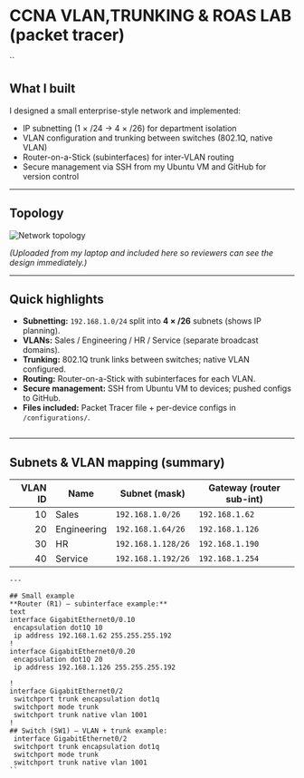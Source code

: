 # CCNA VLAN,TRUNKING & ROAS LAB (packet tracer)

``
## What I built
I designed a small enterprise-style network and implemented:
- IP subnetting (1 × /24 → 4 × /26) for department isolation  
- VLAN configuration and trunking between switches (802.1Q, native VLAN)  
- Router-on-a-Stick (subinterfaces) for inter-VLAN routing  
- Secure management via SSH from my Ubuntu VM and GitHub for version control

---

## Topology
![Network topology](<img src="pictures/topology.jpeg.png" alt="Network topology" width="500">)

*(Uploaded from my laptop and included here so reviewers can see the design immediately.)*

---

## Quick highlights
- **Subnetting:** `192.168.1.0/24` split into **4 × /26** subnets (shows IP planning).  
- **VLANs:** Sales / Engineering / HR / Service (separate broadcast domains).  
- **Trunking:** 802.1Q trunk links between switches; native VLAN configured.  
- **Routing:** Router-on-a-Stick with subinterfaces for each VLAN.  
- **Secure management:** SSH from Ubuntu VM to devices; pushed configs to GitHub.  
- **Files included:** Packet Tracer file + per-device configs in `/configurations/`.
```
```
---

## Subnets & VLAN mapping (summary)
| VLAN ID | Name        | Subnet (mask)         | Gateway (router sub-int)   |
|--------:|-------------|------------------------|----------------------------|
| 10      | Sales       | `192.168.1.0/26`       | `192.168.1.62`              |
| 20      | Engineering | `192.168.1.64/26`      | `192.168.1.126`             |
| 30      | HR          | `192.168.1.128/26`     | `192.168.1.190`            |
| 40      | Service     | `192.168.1.192/26`     | `192.168.1.254`            |

```
---

## Small example
**Router (R1) — subinterface example:**
text
interface GigabitEthernet0/0.10
 encapsulation dot1Q 10
 ip address 192.168.1.62 255.255.255.192
!
interface GigabitEthernet0/0.20
 encapsulation dot1Q 20
 ip address 192.168.1.126 255.255.255.192

!
interface GigabitEthernet0/2
 switchport trunk encapsulation dot1q
 switchport mode trunk
 switchport trunk native vlan 1001
!
## Switch (SW1) — VLAN + trunk example:
 interface GigabitEthernet0/2
 switchport trunk encapsulation dot1q
 switchport mode trunk
 switchport trunk native vlan 1001
``
